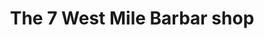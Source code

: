 ---
title: "The 7 West Mile Barbar shop"
url: /detroit/the-7-west-mile-barbar-shop/
shop: Friseurbedarf
---